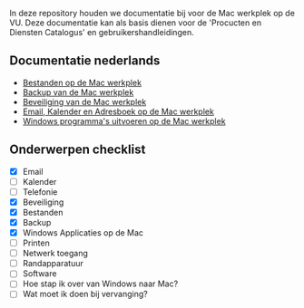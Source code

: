 In deze repository houden we documentatie bij voor de Mac werkplek op de VU. Deze documentatie kan als basis dienen voor de 'Procucten en Diensten Catalogus' en gebruikershandleidingen.

Documentatie nederlands
-----------------------

- [Bestanden op de Mac werkplek](nl/files.md)
- [Backup van de Mac werkplek](nl/backup.md)
- [Beveiliging van de Mac werkplek](nl/security.md)
- [Email, Kalender en Adresboek op de Mac werkplek](nl/email.md)
- [Windows programma's uitvoeren op de Mac werkplek](nl/windows_applications.md)


Onderwerpen checklist
---------------------

- [x] Email
- [ ] Kalender
- [ ] Telefonie
- [x] Beveiliging
- [x] Bestanden
- [x] Backup
- [x] Windows Applicaties op de Mac
- [ ] Printen
- [ ] Netwerk toegang
- [ ] Randapparatuur
- [ ] Software
- [ ] Hoe stap ik over van Windows naar Mac?
- [ ] Wat moet ik doen bij vervanging?
